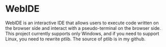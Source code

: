 # WebIDE
WebIDE is an interactive IDE that allows users to execute code written on the browser side and interact with a pseudo-terminal on the browser side. This project currently supports only Windows, and if you need to support Linux, you need to rewrite ptlib. The source of ptlib is in my github.

